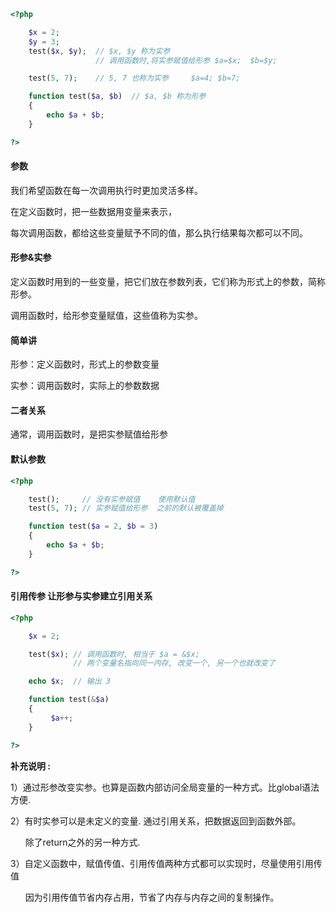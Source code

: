 ```php
<?php

    $x = 2; 
    $y = 3;
    test($x, $y);  // $x, $y 称为实参   
                   // 调用函数时,将实参赋值给形参 $a=$x;  $b=$y;

    test(5, 7);    // 5, 7 也称为实参     $a=4; $b=7;

    function test($a, $b)  // $a, $b 称为形参
    {
        echo $a + $b;
    }

?>
```

#### 参数

我们希望函数在每一次调用执行时更加灵活多样。

在定义函数时，把一些数据用变量来表示，

每次调用函数，都给这些变量赋予不同的值，那么执行结果每次都可以不同。

#### 形参&实参

定义函数时用到的一些变量，把它们放在参数列表，它们称为形式上的参数，简称形参。

调用函数时，给形参变量赋值，这些值称为实参。

#### 简单讲

形参：定义函数时，形式上的参数变量

实参：调用函数时，实际上的参数数据

#### 二者关系

通常，调用函数时，是把实参赋值给形参

#### 默认参数

```php
<?php

    test();     // 没有实参赋值    使用默认值
    test(5, 7); // 实参赋值给形参  之前的默认被覆盖掉

    function test($a = 2, $b = 3)
    {
        echo $a + $b;
    }

?>
```

#### 引用传参     让形参与实参建立引用关系

```php
<?php

    $x = 2;

    test($x); // 调用函数时, 相当于 $a = &$x;
              // 两个变量名指向同一内存, 改变一个, 另一个也就改变了

    echo $x;  // 输出 3

    function test(&$a)
    {
         $a++;   
    }

?>
```

**补充说明 :**

1）通过形参改变实参。也算是函数内部访问全局变量的一种方式。比global语法方便.

2）有时实参可以是未定义的变量. 通过引用关系，把数据返回到函数外部。

&nbsp;&nbsp;&nbsp;&nbsp;&nbsp;&nbsp;除了return之外的另一种方式.

3）自定义函数中，赋值传值、引用传值两种方式都可以实现时，尽量使用引用传值

      因为引用传值节省内存占用，节省了内存与内存之间的复制操作。

